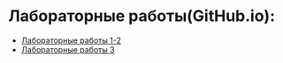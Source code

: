 # Лабораторные работы(GitHub.io):
- [Лабораторные работы 1-2](https://rispalm.github.io/nasty/LR2/calc2.html)
-  [Лабораторные работы 3](https://nixz69.github.io/lab_n/LR3/)
  
